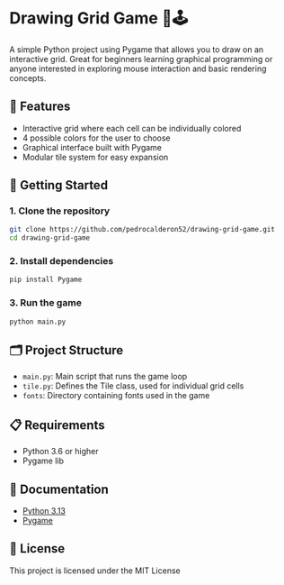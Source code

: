 # Drawing Grid Game 🎨🕹️

A simple Python project using Pygame that allows you to draw on an interactive grid. Great for beginners learning graphical programming or anyone interested in exploring mouse interaction and basic rendering concepts.

## 🧩 Features

- Interactive grid where each cell can be individually colored
- 4 possible colors for the user to choose
- Graphical interface built with Pygame
- Modular tile system for easy expansion

## 🚀 Getting Started

### 1. Clone the repository

```bash
git clone https://github.com/pedrocalderon52/drawing-grid-game.git
cd drawing-grid-game
```

### 2. Install dependencies

```bash 
pip install Pygame
```

### 3. Run the game
```
python main.py
```

## 🗂️ Project Structure

* `main.py`: Main script that runs the game loop
* `tile.py`: Defines the Tile class, used for individual grid cells
* `fonts`: Directory containing fonts used in the game

## 📋 Requirements

* Python 3.6 or higher
* Pygame lib

## 📃 Documentation

* [Python 3.13](https://docs.python.org/3/)
* [Pygame](https://www.pygame.org/docs/)

## 📖 License
This project is licensed under the MIT License
